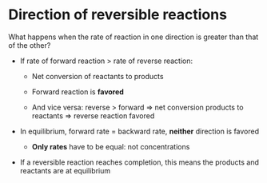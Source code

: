 # Direction of reversible reactions

What happens when the rate of reaction in one direction is greater than that of the other?
-   If rate of forward reaction > rate of reverse reaction:

    -   Net conversion of reactants to products

    -   Forward reaction is **favored**

    -   And vice versa: reverse > forward => net conversion products to reactants => reverse reaction favored
-   In equilibrium, forward rate = backward rate, **neither** direction is favored

    -   **Only rates** have to be equal: not concentrations
-   If a reversible reaction reaches completion, this means the products and reactants are at equilibrium


